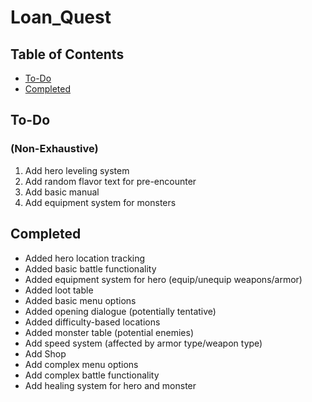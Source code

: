 # Loan_Quest

## Table of Contents
* [To-Do](#to-do)
* [Completed](#completed)

## To-Do
### (Non-Exhaustive)

1. Add hero leveling system
2. Add random flavor text for pre-encounter
3. Add basic manual
4. Add equipment system for monsters

## Completed

* Added hero location tracking
* Added basic battle functionality
* Added equipment system for hero (equip/unequip weapons/armor)
* Added loot table
* Added basic menu options
* Added opening dialogue (potentially tentative)
* Added difficulty-based locations
* Added monster table (potential enemies)
* Add speed system (affected by armor type/weapon type)
* Add Shop
* Add complex menu options
* Add complex battle functionality
* Add healing system for hero and monster
